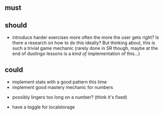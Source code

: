 ## must


## should

* introduce harder exercises more often the more the user gets right? Is there a research on how to do this ideally? But thinking about, this is such a trivial game mechanic (rarely done in SR though, maybe at the end of duolingo lessons is a *kind of* implementation of this...)

## could

* implement stats with a good pattern this time
* implement good mastery mechanic for numbers
- possibly lingers too long on a number? (think it's fixed)
* have a toggle for localstorage
